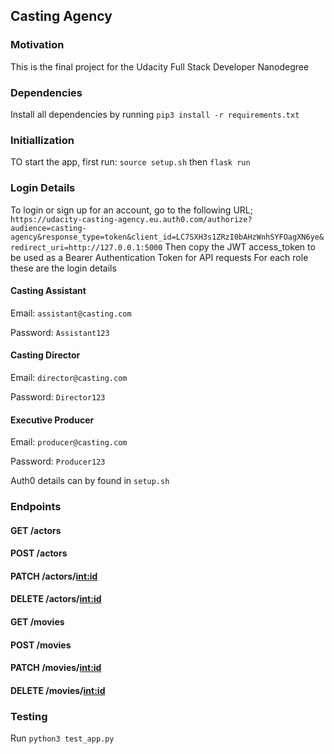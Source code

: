 Casting Agency
---------------

### Motivation
This is the final project for the Udacity Full Stack Developer Nanodegree

### Dependencies
Install all dependencies by running
`pip3 install -r requirements.txt`

### Initiallization
TO start the app, first run:
`source setup.sh`
then
`flask run`

### Login Details
To login or sign up for an account, go to the following URL;
`https://udacity-casting-agency.eu.auth0.com/authorize?audience=casting-agency&response_type=token&client_id=LC7SXH3s1ZRzI0bAHzWnhSYFOagXN6ye&redirect_uri=http://127.0.0.1:5000`
Then copy the JWT access_token to be used as a Bearer Authentication Token for API requests
For each role these are the login details

#### Casting Assistant
Email: 
`assistant@casting.com`

Password: 
`Assistant123`

#### Casting Director
Email: 
`director@casting.com`

Password: 
`Director123`

#### Executive Producer
Email: 
`producer@casting.com`

Password: 
`Producer123`

Auth0 details can by found in `setup.sh`

### Endpoints

#### GET /actors

#### POST /actors

#### PATCH /actors/<int:id>

#### DELETE /actors/<int:id>

#### GET /movies

#### POST /movies

#### PATCH /movies/<int:id>

#### DELETE /movies/<int:id>

### Testing
Run `python3 test_app.py`
